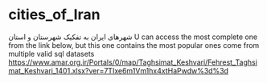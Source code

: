 # cities_of_Iran

شهرهای ایران به تفکیک شهرستان و استان
U can access the most complete one from the link below, but this one contains the most popular ones come from multiple valid sql datasets
https://www.amar.org.ir/Portals/0/map/Taghsimat_Keshvari/Fehrest_Taghsimat_Keshvari_1401.xlsx?ver=7TIxe6m1Vm1hx4xtHaPwdw%3d%3d
